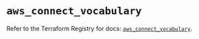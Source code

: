 # `aws_connect_vocabulary`

Refer to the Terraform Registry for docs: [`aws_connect_vocabulary`](https://registry.terraform.io/providers/hashicorp/aws/5.32.0/docs/resources/connect_vocabulary).
